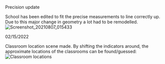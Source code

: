 Precision update

School has been edited to fit the precise measurements to line correctly up. Due to this major change in geometry a lot had to be remodelled.
![Screenshot_20210807_015433](https://user-images.githubusercontent.com/87671560/128581050-c3dbe9d6-b362-497f-b192-7d2515db7bc7.png)


02/15/2022

Classroom location scene made. By shifting the indicators around, the approximate locations of the classrooms can be found/guessed:
![Classroom locations](https://user-images.githubusercontent.com/87671560/154034264-0e2fd188-6e24-4c47-ab7f-8d72b2ea531b.png)
